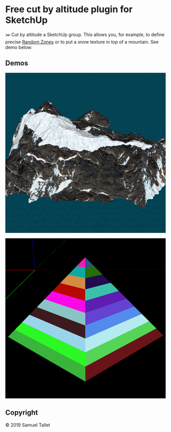Free cut by altitude plugin for SketchUp
========================================

✂️ Cut by altitude a SketchUp group. This allows you, for example, to define precise [Random Zones](https://github.com/SamuelTS/SketchUp-Random-Entity-Generator-Plugin) or to put a snow texture in top of a mountain. See demo below:

Demos
-----

![CBA Plugin Island Demo](https://raw.githubusercontent.com/SamuelTS/SketchUp-Cut-By-Altitude-Plugin/master/docs/island_demo.jpg)

![CBA Plugin Pyramid Demo](https://raw.githubusercontent.com/SamuelTS/SketchUp-Cut-By-Altitude-Plugin/master/docs/pyramid_demo.png)

Copyright
---------

© 2019 Samuel Tallet
